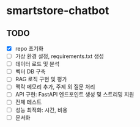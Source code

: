 # smartstore-chatbot

## TODO
- [x] repo 초기화
- [ ] 가상 환경 설정, requirements.txt 생성
- [ ] 데이터 로드 및 분석
- [ ] 벡터 DB 구축
- [ ] RAG 로직 구현 및 평가
- [ ] 맥락 메모리 추가, 주제 외 질문 처리
- [ ] API 구현: FastAPI 엔드포인트 생성 및 스트리밍 지원
- [ ] 전체 테스트
- [ ] 성능 최적화: 시간, 비용
- [ ] 문서화